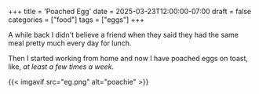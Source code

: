 +++
title = 'Poached Egg'
date = 2025-03-23T12:00:00-07:00
draft = false
categories = ["food"]
tags = ["eggs"]
+++

A while back I didn't believe a friend when they said they had the same meal pretty much every day for lunch.

Then I started working from home and now I have poached eggs on toast, like, _at least a few times a week_.

{{< imgavif src="eg.png" alt="poachie" >}}
